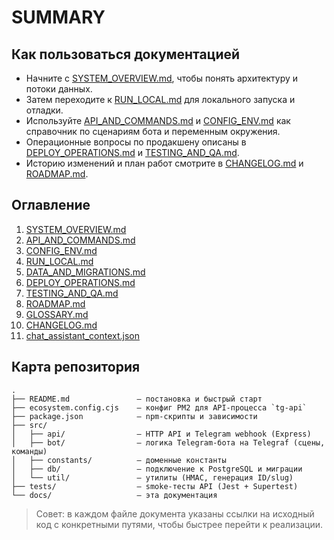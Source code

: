 # SUMMARY

## Как пользоваться документацией
- Начните с [SYSTEM_OVERVIEW.md](./SYSTEM_OVERVIEW.md), чтобы понять архитектуру и потоки данных.
- Затем переходите к [RUN_LOCAL.md](./RUN_LOCAL.md) для локального запуска и отладки.
- Используйте [API_AND_COMMANDS.md](./API_AND_COMMANDS.md) и [CONFIG_ENV.md](./CONFIG_ENV.md) как справочник по сценариям бота и переменным окружения.
- Операционные вопросы по продакшену описаны в [DEPLOY_OPERATIONS.md](./DEPLOY_OPERATIONS.md) и [TESTING_AND_QA.md](./TESTING_AND_QA.md).
- Историю изменений и план работ смотрите в [CHANGELOG.md](./CHANGELOG.md) и [ROADMAP.md](./ROADMAP.md).

## Оглавление
1. [SYSTEM_OVERVIEW.md](./SYSTEM_OVERVIEW.md)
2. [API_AND_COMMANDS.md](./API_AND_COMMANDS.md)
3. [CONFIG_ENV.md](./CONFIG_ENV.md)
4. [RUN_LOCAL.md](./RUN_LOCAL.md)
5. [DATA_AND_MIGRATIONS.md](./DATA_AND_MIGRATIONS.md)
6. [DEPLOY_OPERATIONS.md](./DEPLOY_OPERATIONS.md)
7. [TESTING_AND_QA.md](./TESTING_AND_QA.md)
8. [ROADMAP.md](./ROADMAP.md)
9. [GLOSSARY.md](./GLOSSARY.md)
10. [CHANGELOG.md](./CHANGELOG.md)
11. [chat_assistant_context.json](./chat_assistant_context.json)

## Карта репозитория
```
.
├── README.md               — постановка и быстрый старт
├── ecosystem.config.cjs    — конфиг PM2 для API-процесса `tg-api`
├── package.json            — npm-скрипты и зависимости
├── src/
│   ├── api/                — HTTP API и Telegram webhook (Express)
│   ├── bot/                — логика Telegram-бота на Telegraf (сцены, команды)
│   ├── constants/          — доменные константы
│   ├── db/                 — подключение к PostgreSQL и миграции
│   └── util/               — утилиты (HMAC, генерация ID/slug)
├── tests/                  — smoke-тесты API (Jest + Supertest)
└── docs/                   — эта документация
```

> Совет: в каждом файле документа указаны ссылки на исходный код с конкретными путями, чтобы быстрее перейти к реализации.
